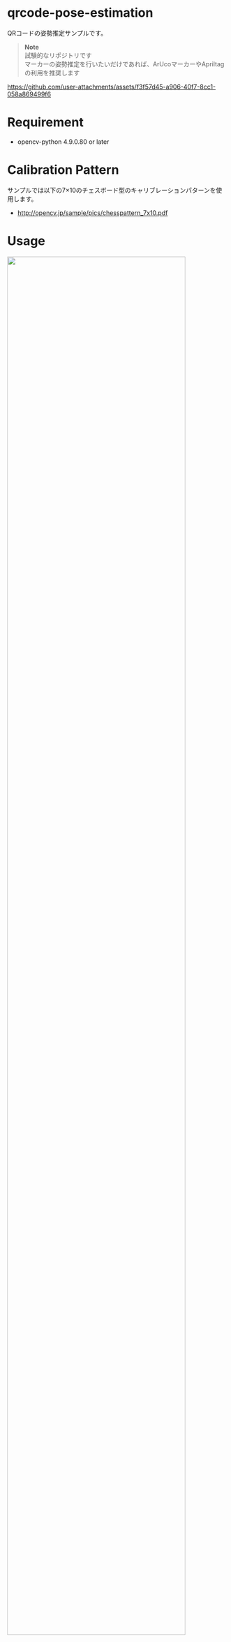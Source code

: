 # qrcode-pose-estimation
QRコードの姿勢推定サンプルです。<br>
> **Note**
> <br>試験的なリポジトリです
> <br>マーカーの姿勢推定を行いたいだけであれば、ArUcoマーカーやApriltagの利用を推奨します

https://github.com/user-attachments/assets/f3f57d45-a906-40f7-8cc1-058a869499f6

# Requirement 
* opencv-python 4.9.0.80 or later

# Calibration Pattern
サンプルでは以下の7×10のチェスボード型のキャリブレーションパターンを使用します。
* http://opencv.jp/sample/pics/chesspattern_7x10.pdf
  
# Usage
<img src="https://github.com/user-attachments/assets/1a52a9dc-6ccb-4ac3-a4c3-7d14fb9a447f" width="90%">
01_calibrate_camera.pyのサンプルでキャリブレーションパラメータをcsvに保存し、<br>
02_qrcode_pose_estimation.pyを実行してください。

#### 01_calibrate_camera.py
```bash
python 01_calibrate_camera.py --square_len=23.0
```
キャリブレーションパターン検出時にEnterを押すことで撮影します。<Br>
ESCを押すことでプログラムを終了し、キャリブレーションパラメータを保存します。<Br>
注意：--square_lenの単位はmmです<br>

実行時には、以下のオプションが指定可能です。
<details>
<summary>オプション指定</summary>
   
* --device<br>
カメラデバイス番号の指定<br>
デフォルト：0
* --file<br>
動画ファイル名の指定 ※指定時はカメラデバイスより優先し動画を読み込む<br>
デフォルト：None
* --width<br>
カメラキャプチャ時の横幅<br>
デフォルト：1280
* --height<br>
カメラキャプチャ時の縦幅<br>
デフォルト：720
* --square_len<br>
キャリブレーションパターン(チェスボード)の1辺の長さ(mm)<br>
デフォルト：23.0
* --grid_size<br>
キャリブレーションパターン(チェスボード)の行列数(カンマ区切り指定)<br>
デフォルト：10,7
* --k_filename<br>
半径方向の歪み係数の保存ファイル名(csv)<br>
デフォルト：K.csv
* --d_filename<br>
円周方向の歪み係数の保存ファイル名(csv)<br>
デフォルト：d.csv
* --use_autoappend<br>
キャリブレーションパターン検出時に自動で撮影するか否か(指定しない場合はEnterで明示的に撮影)<br>
デフォルト：指定なし
* --interval_time<br>
use_autoappend指定時の撮影間隔(ms)<br>
デフォルト：100
</details>
  
#### 02_qrcode_pose_estimation.py
```bash
python 02_qrcode_pose_estimation.py --qr_size=8.7
```
注意：--qr_sizeの単位はcmです<br>

実行時には、以下のオプションが指定可能です。
<details>
<summary>オプション指定</summary>
   
* --device<br>
カメラデバイス番号の指定<br>
デフォルト：0
* --file<br>
動画ファイル名の指定 ※指定時はカメラデバイスより優先し動画を読み込む<br>
デフォルト：None
* --width<br>
カメラキャプチャ時の横幅<br>
デフォルト：1280
* --height<br>
カメラキャプチャ時の縦幅<br>
デフォルト：720
* --qr_size<br>
QRコードの1辺の長さ(cm)<br>
デフォルト：8.7
* --k_filename<br>
半径方向の歪み係数の保存ファイル名(csv)<br>
デフォルト：K.csv
* --d_filename<br>
円周方向の歪み係数の保存ファイル名(csv)<br>
デフォルト：d.csv
</details>
  
# Author
高橋かずひと(https://twitter.com/KzhtTkhs)
 
# License 
qrcode-pose-estimation is under [Apache-2.0 License](LICENSE).
